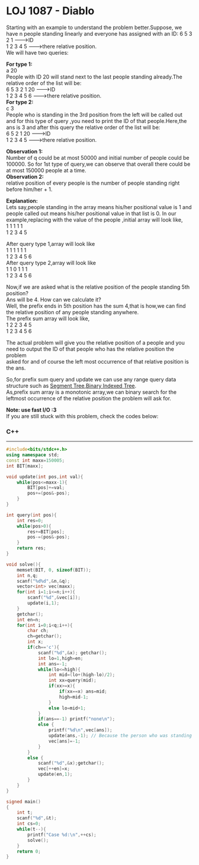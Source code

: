 # LOJ 1087 - Diablo

Starting with an example to understand the problem better.Suppose, we have n people standing linearly and everyone has assigned with an ID:
6 5 3 2 1 --->ID  
1 2 3 4 5 --->there relative position.  
We will have two queries:  

**For type 1:**  
a 20  
People with ID 20 will stand next to the last people standing already.The relative order of the list will be:  
6 5 3 2 1 20 --->ID  
1 2 3 4 5 6  --->there relative position.  
**For type 2:**   
c 3  
People who is standing in the 3rd position from the left will be called out and for this type of query ,you need to print the ID of that people.Here,the ans is 3 and   after this query the relative order of the list will be:  
6 5 2 1 20 --->ID  
1 2 3 4 5  --->there relative position.  

**Observation 1:**   
Number of q could be at most 50000 and initial number of people could be 100000. So for 1st type of query,we can observe that overall there could be at most 150000   people at a time.  
**Observation 2:**  
relative position of every people is the number of people standing right before him/her + 1.  

**Explanation:**  
Lets say,people standing in the array means his/her positional value is 1 and people called out means his/her positional value in that list is 0. In our  example,replacing with the value of the people ,initial array will look like,  
1 1 1 1 1   
1 2 3 4 5  

After query type 1,array will look like  
1 1 1 1 1 1  
1 2 3 4 5 6  
After query type 2,array will look like  
1 1 0 1 1 1  
1 2 3 4 5 6  


Now,if we are asked what is the relative position of the people standing 5th position?  
Ans will be 4. How can we calculate it?  
Well, the prefix ends in 5th position has the sum 4,that is how,we can find the relative position of any people standing anywhere.  
The prefix sum array will look like,  
1 2 2 3 4 5  
1 2 3 4 5 6  

The actual problem will give you the relative position of a people and you need to output the ID of that people who has the relative position the problem  
asked for and of course the left most occurrence of that relative position is the ans.  

So,for prefix sum query and update we can use any range query data structure such as [Segment Tree](https://cp-algorithms.com/data_structures/segment_tree.html),[Binary Indexed Tree](https://www.youtube.com/watch?v=CWDQJGaN1gY&t=447s).  
As,prefix sum array is a monotonic array,we can binary search for the leftmost occurrence of the relative position the problem will ask for.  

**Note: use fast I/O :3**  
If you are still stuck with this problem, check the codes below:  

### C++
-----
```cpp  
#include<bits/stdc++.h>
using namespace std;
const int maxx=150005;
int BIT[maxx];

void update(int pos,int val){
    while(pos<=maxx-1){
        BIT[pos]+=val;
        pos+=(pos&-pos);
    }
}

int query(int pos){
    int res=0;
    while(pos>0){
        res+=BIT[pos];
        pos-=(pos&-pos);
    }
    return res;
}

void solve(){
    memset(BIT, 0, sizeof(BIT));
    int n,q;
    scanf("%d%d",&n,&q);
    vector<int> vec(maxx);
    for(int i=1;i<=n;i++){
        scanf("%d",&vec[i]);
        update(i,1);
    }
    getchar();
    int en=n;
    for(int i=0;i<q;i++){
        char ch;
        ch=getchar();
        int x;
        if(ch=='c'){
            scanf("%d",&x); getchar();
            int lo=1,high=en;
            int ans=-1;
            while(lo<=high){
                int mid=(lo+(high-lo)/2);
                int xx=query(mid);
                if(xx>=x){
                    if(xx==x) ans=mid;
                    high=mid-1;
                }
                else lo=mid+1;
            }
            if(ans==-1) printf("none\n");
            else {
                printf("%d\n",vec[ans]);
                update(ans,-1); // Because the person who was standing at that ans position will come out and leave that position void. So,# of person will decrease by 1.
                vec[ans]=-1;
            }
        }
        else {
            scanf("%d",&x);getchar();
            vec[++en]=x;
            update(en,1);
        }
    }
}

signed main()
{
    int t;
    scanf("%d",&t);
    int cs=0;
    while(t--){
        printf("Case %d:\n",++cs);
        solve();
    }
    return 0;
}
```